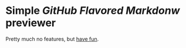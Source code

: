 # Simple *GitHub Flavored Markdonw* previewer

Pretty much no features, but [have fun](https://loilo.github.io/gfm-preview).